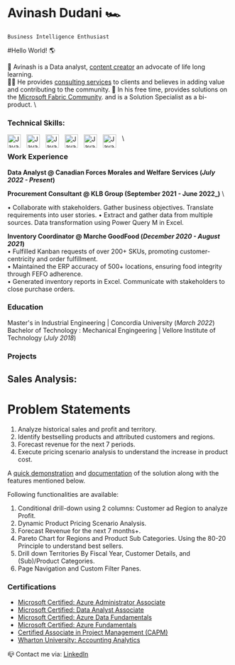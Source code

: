 #  Avinash Dudani 🏎

`Business Intelligence Enthusiast`

 #Hello World! 🌎
 
🎯 Avinash is a Data analyst,  [content creator](https://www.youtube.com/@PowerBI_Forum/featured) an advocate of life long learning. \
🏄‍♂️ He provides [consulting services](https://www.fiverr.com/avinashdudani/create-power-bi-dashboards-or-custom-excel-spreadsheets) to clients and believes in adding value and contributing to the community.
💬 In his free time, provides solutions on the [Microsoft Fabric Community](https://community.powerbi.com/t5/user/viewprofilepage/user-id/491338). and is a Solution Specialist as a bi-product. \

### Technical Skills:
<img align="left" alt ="Java" width="30px" style="padding-right:10px;" src="https://upload.wikimedia.org/wikipedia/commons/thumb/c/cf/New_Power_BI_Logo.svg/600px-New_Power_BI_Logo.svg.png?20210102182532">
<img align="left" alt ="Java" width="30px" style="padding-right:10px;" src="https://upload.wikimedia.org/wikipedia/commons/b/b9/DAX_logo.svg">
<img align="left" alt ="Java" width="30px" style="padding-right:10px;" src="https://www.myonlinetraininghub.com/wp-content/uploads/2016/02/power_query_thumb.png">
<img align="left" alt ="Java" width="30px" style="padding-right:10px;" src="https://cdn.jsdelivr.net/gh/devicons/devicon/icons/python/python-original.svg">
<img align="left" alt ="Java" width="30px" style="padding-right:10px;" src="https://cdn.jsdelivr.net/gh/devicons/devicon/icons/azure/azure-original.svg">
<img align="left" alt ="Java" width="30px" style="padding-right:10px;" src="https://cdn.jsdelivr.net/gh/devicons/devicon/icons/postgresql/postgresql-original.svg"> 

\


### Work Experience
**Data Analyst @ Canadian Forces Morales and Welfare Services (_July 2022 - Present_)** 

**Procurement Consultant @ KLB Group (September 2021 - June 2022_)** \

• Collaborate with stakeholders. Gather business objectives. Translate requirements into user stories. 
• Extract and gather data from multiple sources. Data transformation using Power Query M in Excel.  

**Inventory Coordinator @ Marche GoodFood (_December 2020 - August 2021_)** \
•  Fulfilled Kanban requests of over 200+ SKUs, promoting customer-centricity and order fulfillment. \
• Maintained the ERP accuracy of 500+ locations, ensuring food integrity through FEFO adherence. \
• Generated inventory reports in Excel. Communicate with stakeholders to close purchase orders. 

### Education						       		
Master's in Industrial Engineering	| Concordia University (_March 2022_)	 			        		
Bachelor of Technology : Mechanical Engingeering | Vellore Institute of Technology (_July 2018_)


### Projects

## Sales Analysis:
# Problem Statements
1.	Analyze historical sales and profit and territory. 
2.	Identify bestselling products and attributed customers and regions. 
3.	Forecast revenue for the next 7 periods. 
4.	Execute pricing scenario analysis to understand the increase in product cost.

A [quick demonstration](https://1drv.ms/v/s!AkGuKJKxOlnAgQrVkaSbRyKB1Oef?e=b4LsRw) and [documentation](https://1drv.ms/b/s!AkGuKJKxOlnAgQnnpK9jm-kMUHM6?e=1cqZ8d) of the solution along with the features mentioned below.

Following functionalities are available:

1. Conditional drill-down using 2 columns: Customer ad Region to analyze Profit.
2. Dynamic Product Pricing Scenario Analysis.
3. Forecast Revenue for the next 7 months+.
4. Pareto Chart for Regions and Product Sub Categories. Using the 80-20 Principle to understand best sellers.
5. Drill down Territories By Fiscal Year, Customer Details, and (Sub)/Product Categories.
6. Page Navigation and Custom Filter Panes.

### Certifications						       		
- [Microsoft Certified: Azure Administrator Associate](https://learn.microsoft.com/api/credentials/share/en-us/AvinashDudani-1643/9C08355751359CA8?sharingId=9C6E9324E58F36A7)		        		
- [Microsoft Certified: Data Analyst Associate](https://learn.microsoft.com/api/credentials/share/en-us/AvinashDudani-1643/5770642F4E1D9B76?sharingId=9C6E9324E58F36A7)
- [Microsoft Certified: Azure Data Fundamentals](https://learn.microsoft.com/api/credentials/share/en-us/AvinashDudani-1643/A2EBF838334A3EE4?sharingId=9C6E9324E58F36A7)
- [Microsoft Certified: Azure Fundamentals](https://learn.microsoft.com/api/credentials/share/en-us/AvinashDudani-1643/C7F397B69259D36D?sharingId=9C6E9324E58F36A7)
- [Certified Associate in Project Management (CAPM)](https://www.credly.com/badges/6a7b9d75-c6db-43db-8ffc-b9340b95d232/public_url)
- [Wharton University: Accounting Analytics](https://www.coursera.org/account/accomplishments/certificate/6JQM4ZTKRZL9)

📪 Contact me via:  [LinkedIn](https://www.linkedin.com/in/avinash-dudani/)

<!---
avixd/avixd is a ✨ special ✨ repository because its `README.md` (this file) appears on your GitHub profile.
You can click the Preview link to take a look at your changes.
--->
